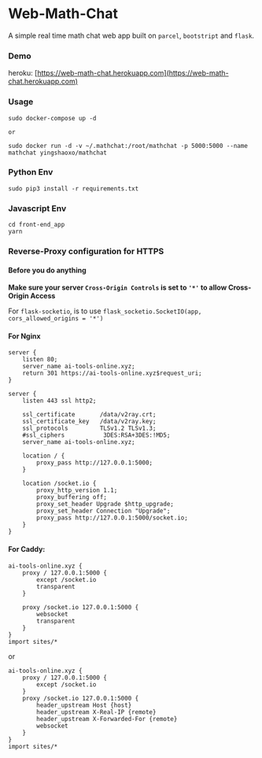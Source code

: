 # Web-Math-Chat
A simple real time math chat web app built on `parcel`, `bootstript` and `flask`.

### Demo
heroku: [https://web-math-chat.herokuapp.com](https://web-math-chat.herokuapp.com)

### Usage
```
sudo docker-compose up -d

or 

sudo docker run -d -v ~/.mathchat:/root/mathchat -p 5000:5000 --name mathchat yingshaoxo/mathchat
```

### Python Env
```
sudo pip3 install -r requirements.txt
```

### Javascript Env
```
cd front-end_app
yarn
```

### Reverse-Proxy configuration for HTTPS
#### Before you do anything
**Make sure your server `Cross-Origin Controls` is set to `'*'` to allow Cross-Origin Access**

For `flask-socketio`, is to use `flask_socketio.SocketIO(app, cors_allowed_origins = '*')`

#### For Nginx
```
server {
    listen 80;
    server_name ai-tools-online.xyz;
    return 301 https://ai-tools-online.xyz$request_uri;
}

server {
    listen 443 ssl http2;

    ssl_certificate       /data/v2ray.crt;
    ssl_certificate_key   /data/v2ray.key;
    ssl_protocols         TLSv1.2 TLSv1.3;
    #ssl_ciphers           3DES:RSA+3DES:!MD5;
    server_name ai-tools-online.xyz;

    location / {
        proxy_pass http://127.0.0.1:5000;
    }

    location /socket.io {
        proxy_http_version 1.1;
        proxy_buffering off;
        proxy_set_header Upgrade $http_upgrade;
        proxy_set_header Connection "Upgrade";
        proxy_pass http://127.0.0.1:5000/socket.io;
    }
}
```

#### For Caddy:
```
ai-tools-online.xyz {
    proxy / 127.0.0.1:5000 {
        except /socket.io
        transparent
    }

    proxy /socket.io 127.0.0.1:5000 { 
        websocket 
        transparent
    } 
}
import sites/*
```

or

```
ai-tools-online.xyz {
    proxy / 127.0.0.1:5000 {
        except /socket.io
    }
    proxy /socket.io 127.0.0.1:5000 { 
        header_upstream Host {host} 
        header_upstream X-Real-IP {remote} 
        header_upstream X-Forwarded-For {remote} 
        websocket 
    } 
}
import sites/*
```
